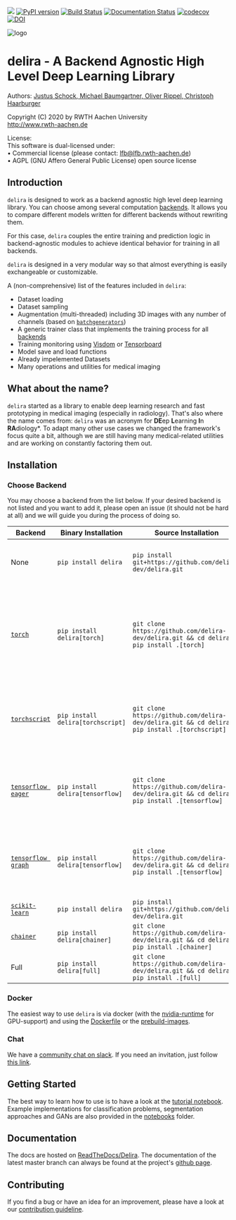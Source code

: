 [<img src="https://img.shields.io/badge/chat-slack%20channel-75BBC4.svg">](https://join.slack.com/t/deliradev/shared_invite/enQtNjI1MjA4MjQzMzQ2LTUzNTQ0MjQyNjJjNzgyODczY2Y1YjYxNjA3ZmQ0MGFhODhkYzQ4M2RjMGM1YWM3YWU5MDM0ZjdiNTQ4MmQ0ZDk)
[![PyPI version](https://badge.fury.io/py/delira.svg)](https://badge.fury.io/py/delira) [![Build Status](https://travis-ci.com/delira-dev/delira.svg?branch=master)](https://travis-ci.com/delira-dev/delira) [![Documentation Status](https://readthedocs.org/projects/delira/badge/?version=master)](https://delira.readthedocs.io/en/master/?badge=master) [![codecov](https://codecov.io/gh/justusschock/delira/branch/master/graph/badge.svg)](https://codecov.io/gh/delira-dev/delira)
[![DOI](http://joss.theoj.org/papers/10.21105/joss.01488/status.svg)](https://doi.org/10.21105/joss.01488)

![logo](docs/_static/logo/delira.svg "delira - A Backend Agnostic High Level Deep Learning Library")

# delira - A Backend Agnostic High Level Deep Learning Library
Authors: [Justus Schock, Michael Baumgartner, Oliver Rippel, Christoph Haarburger](AUTHORS.rst)

Copyright (C) 2020 by RWTH Aachen University                      
http://www.rwth-aachen.de                                             
                                                                         
License:                                                                                                                                       
This software is dual-licensed under:                                 
• Commercial license (please contact: lfb@lfb.rwth-aachen.de)         
• AGPL (GNU Affero General Public License) open source license        

## Introduction
`delira` is designed to work as a backend agnostic high level deep learning library. You can choose among several computation [backends](#choose-backend).
It allows you to compare different models written for different backends without rewriting them.

For this case, `delira` couples the entire training and prediction logic in backend-agnostic modules to achieve identical behavior for training in all backends.

`delira` is designed in a very modular way so that almost everything is easily exchangeable or customizable.

A (non-comprehensive) list of the features included in `delira`:
* Dataset loading
* Dataset sampling
* Augmentation (multi-threaded) including 3D images with any number of channels (based on [`batchgenerators`](https://github.com/MIC-DKFZ/batchgenerators))
* A generic trainer class that implements the training process for all [backends](#choose-backend)
* Training monitoring using [Visdom](https://github.com/facebookresearch/visdom) or [Tensorboard](https://www.tensorflow.org/guide/summaries_and_tensorboard)
* Model save and load functions
* Already impelemented Datasets
* Many operations and utilities for medical imaging

## What about the name?
`delira` started as a library to enable deep learning research and fast prototyping in medical imaging (especially in radiology). 
That's also where the name comes from: `delira` was an acronym for **DE**ep **L**earning **I**n **RA**diology*. 
To adapt many other use cases we changed the framework's focus quite a bit, although we are still having many medical-related utilities 
and are working on constantly factoring them out.


## Installation

### Choose Backend

You may choose a backend from the list below. If your desired backend is not listed and you want to add it, please open an issue (it should not be hard at all) and we will guide you during the process of doing so.


| Backend                                                   | Binary Installation               | Source Installation                                                                               | Notes                                                                                                                                                 |
|-----------------------------------------------------------|-----------------------------------|---------------------------------------------------------------------------------------------------|-------------------------------------------------------------------------------------------------------------------------------------------------------|
| None                                                      | `pip install delira`              | `pip install git+https://github.com/delira-dev/delira.git`                                      | Training not possible if backend is not installed separately                                                                                          |
| [`torch`](https://pytorch.org)                            | `pip install delira[torch]`       | `git clone https://github.com/delira-dev/delira.git && cd delira && pip install .[torch]`       | `delira` with `torch` backend supports mixed-precision training via [NVIDIA/apex](https://github.com/NVIDIA/apex.git) (must be installed separately). |
| [`torchscript`](https://pytorch.org/docs/stable/jit.html) | `pip install delira[torchscript]` | `git clone https://github.com/delira-dev/delira.git && cd delira && pip install .[torchscript]` | The `torchscript` backend currently supports only single-GPU-training                                                                                 |
| [`tensorflow eager`](https://www.tensorflow.org/)         | `pip install delira[tensorflow]`  | `git clone https://github.com/delira-dev/delira.git && cd delira && pip install .[tensorflow]`  | the `tensorflow` backend is still very experimental and lacks some [features](https://github.com/delira-dev/delira/issues/47)                       |
| [`tensorflow graph`](https://www.tensorflow.org/)         | `pip install delira[tensorflow]`  | `git clone https://github.com/delira-dev/delira.git && cd delira && pip install .[tensorflow]`  | the `tensorflow` backend is still very experimental and lacks some [features](https://github.com/delira-dev/delira/issues/47)                       |
| [`scikit-learn`](https://scikit-learn.org/stable/)        | `pip install delira`              | `pip install git+https://github.com/delira-dev/delira.git`                                      | /                                                                                                                                                     |
| [`chainer`](https://chainer.org/)                         | `pip install delira[chainer]`     | `git clone https://github.com/delira-dev/delira.git && cd delira && pip install .[chainer]`     | /
| Full                                                      | `pip install delira[full]`        | `git clone https://github.com/delira-dev/delira.git && cd delira && pip install .[full]`        | All backends will be installed.                                                                                                                       |

### Docker
The easiest way to use `delira` is via docker (with the [nvidia-runtime](https://github.com/NVIDIA/nvidia-docker) for GPU-support) and using the [Dockerfile](docker/Dockerfile) or the [prebuild-images](https://cloud.docker.com/u/justusschock/repository/docker/justusschock/delira).

### Chat
We have a [community chat on slack](https://deliradev.slack.com). If you need an invitation, just follow [this link](https://join.slack.com/t/deliradev/shared_invite/enQtNjI1MjA4MjQzMzQ2LTUzNTQ0MjQyNjJjNzgyODczY2Y1YjYxNjA3ZmQ0MGFhODhkYzQ4M2RjMGM1YWM3YWU5MDM0ZjdiNTQ4MmQ0ZDk).

## Getting Started
The best way to learn how to use is to have a look at the [tutorial notebook](notebooks/tutorial_delira.ipynb).
Example implementations for classification problems, segmentation approaches and GANs are also provided in the [notebooks](notebooks) folder.

## Documentation
The docs are hosted on [ReadTheDocs/Delira](https://delira.rtfd.io).
The documentation of the latest master branch can always be found at the project's [github page](https://delira-dev.github.io/delira/).

## Contributing
If you find a bug or have an idea for an improvement, please have a look at our [contribution guideline](CONTRIBUTING.md).
